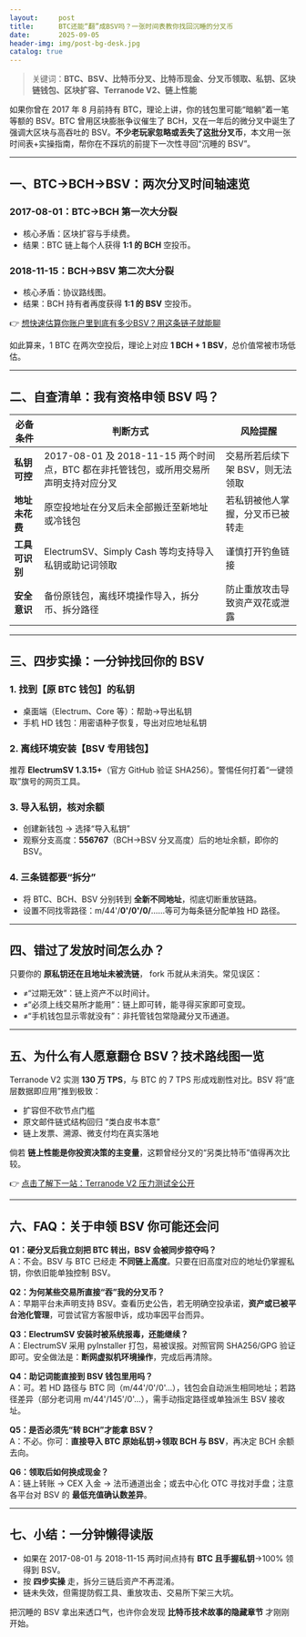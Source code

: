 ```yaml
---
layout:     post
title:      BTC还能“翻”成BSV吗？一张时间表教你找回沉睡的分叉币
date:       2025-09-05
header-img: img/post-bg-desk.jpg
catalog: true
---
```


> 关键词：**BTC、BSV、比特币分叉、比特币现金、分叉币领取、私钥、区块链钱包、区块扩容、Terranode V2、链上性能**

如果你曾在 2017 年 8 月前持有 BTC，理论上讲，你的钱包里可能“暗躺”着一笔等额的 BSV。BTC 曾用区块膨胀争议催生了 BCH，又在一年后的微分叉中诞生了强调大区块与高吞吐的 BSV。**不少老玩家忽略或丢失了这批分叉币**，本文用一张时间表+实操指南，帮你在不踩坑的前提下一次性寻回“沉睡的 BSV”。

---

## 一、BTC→BCH→BSV：两次分叉时间轴速览

### 2017-08-01：BTC→BCH 第一次大分裂  
- 核心矛盾：区块扩容与手续费。  
- 结果：BTC 链上每个人获得 **1:1 的 BCH** 空投币。

### 2018-11-15：BCH→BSV 第二次大分裂  
- 核心矛盾：协议路线图。  
- 结果：BCH 持有者再度获得 **1:1 的 BSV** 空投币。  

👉 [想快速估算你账户里到底有多少BSV？用这条链子就能聊](https://okxdog.com/)  

如此算来，1 BTC 在两次空投后，理论上对应 **1 BCH + 1 BSV**，总价值常被市场低估。

---

## 二、自查清单：我有资格申领 BSV 吗？

| 必备条件 | 判断方式 | 风险提醒 |
|---|---|---|
| **私钥可控** | 2017-08-01 及 2018-11-15 两个时间点，BTC 都在非托管钱包，或所用交易所声明支持对应分叉 | 交易所若后续下架 BSV，则无法领取 |
| **地址未花费** | 原空投地址在分叉后未全部搬迁至新地址或冷钱包 | 若私钥被他人掌握，分叉币已被转走 |
| **工具可识别** | ElectrumSV、Simply Cash 等均支持导入私钥或助记词领取 | 谨慎打开钓鱼链接 |
| **安全意识** | 备份原钱包，离线环境操作导入，拆分币、拆分路径 | 防止重放攻击导致资产双花或泄露 |

---

## 三、四步实操：一分钟找回你的 BSV

### 1. 找到【原 BTC 钱包】的私钥  
- 桌面端（Electrum、Core 等）：帮助→导出私钥  
- 手机 HD 钱包：用密语种子恢复，导出对应地址私钥  

### 2. 离线环境安装【BSV 专用钱包】  
推荐 **ElectrumSV 1.3.15+**（官方 GitHub 验证 SHA256）。警惕任何打着“一键领取”旗号的网页工具。

### 3. 导入私钥，核对余额  
- 创建新钱包 → 选择“导入私钥”  
- 观察分支高度：**556767**（BCH→BSV 分叉高度）后的地址余额，即你的 BSV。

### 4. 三条链都要“拆分”  
- 将 BTC、BCH、BSV 分别转到 **全新不同地址**，彻底切断重放链路。  
- 设置不同找零路径：m/44'/**0'/0'/0/**……等可为每条链分配单独 HD 路径。

---

## 四、错过了发放时间怎么办？

只要你的 **原私钥还在且地址未被洗链**， fork 币就从未消失。常见误区：  
- ≠“过期无效”：链上资产不以时间计。  
- ≠“必须上线交易所才能用”：链上即可转，能寻得买家即可变现。  
- ≠“手机钱包显示零就没有”：非托管钱包常隐藏分叉币通道。

---

## 五、为什么有人愿意翻仓 BSV？技术路线图一览

Terranode V2 实测 **130 万 TPS**，与 BTC 的 7 TPS 形成戏剧性对比。BSV 将“底层数据即应用”推到极致：  
- 扩容但不砍节点门槛  
- 原文邮件链式结构回归 “类白皮书本意”  
- 链上发票、溯源、微支付均在真实落地  

倘若 **链上性能是你投资决策的主变量**，这颗曾经分叉的“另类比特币”值得再次比较。

👉 [点击了解下一站：Terranode V2 压力测试全公开](https://okxdog.com/)

---

## 六、FAQ：关于申领 BSV 你可能还会问

**Q1：硬分叉后我立刻把 BTC 转出，BSV 会被同步掠夺吗？**  
A：不会。BSV 与 BTC 已经走 **不同链上高度**。只要在旧高度对应的地址仍掌握私钥，你依旧能单独控制 BSV。

**Q2：为何某些交易所直接“吞”我的分叉币？**  
A：早期平台未声明支持 BSV。查看历史公告，若无明确空投承诺，**资产或已被平台池化管理**，可尝试官方客服申诉，成功率因平台而异。

**Q3：ElectrumSV 安装时被系统报毒，还能继续？**  
A：ElectrumSV 采用 pyInstaller 打包，易被误报。对照官网 SHA256/GPG 验证即可。安全做法是：**断网虚拟机环境操作**，完成后再清除。

**Q4：助记词能直接到 BSV 钱包里用吗？**  
A：可。若 HD 路径与 BTC 同（m/44'/0'/0'...），钱包会自动派生相同地址；若路径差异（部分老词用 m/44'/145'/0'...），需手动指定路径或单独派生 BSV 接收址。

**Q5：是否必须先“转 BCH”才能拿 BSV？**  
A：不必。你可：**直接导入 BTC 原始私钥→领取 BCH 与 BSV**，再决定 BCH 余额去向。

**Q6：领取后如何换成现金？**  
A：链上转账 → CEX 入金 → 法币通道出金；或去中心化 OTC 寻找对手盘；注意各平台对 BSV 的 **最低充值确认数差异**。

---

## 七、小结：一分钟懒得读版

- 如果在 2017-08-01 与 2018-11-15 两时间点持有 **BTC 且手握私钥**→100% 领得到 BSV。  
- 按 **四步实操** 走，拆分三链后资产不再混淆。  
- 链未失效，但需提防假工具、重放攻击、交易所下架三大坑。

把沉睡的 BSV 拿出来透口气，也许你会发现 **比特币技术故事的隐藏章节** 才刚刚开始。